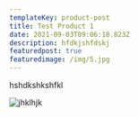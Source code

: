 ```yaml
---
templateKey: product-post
title: Test Product 1
date: 2021-09-03T09:06:18.823Z
description: hfdkjshfdskj
featuredpost: true
featuredimage: /img/5.jpg
---
```

hshdkshkshfkl

![jhklhjk](https://ucarecdn.com/427d362d-b7e3-4fae-97e0-49c1e2534f02/ "kshdfkshfjkls")